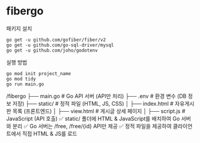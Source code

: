 # fibergo

패키지 설치
```
go get -u github.com/gofiber/fiber/v2
go get -u github.com/go-sql-driver/mysql
go get -u github.com/joho/godotenv
```
실행 방법
```
go mod init project_name
go mod tidy
go run main.go
```


/fibergo
 ├── main.go           # Go API 서버 (API만 처리)
 ├── .env              # 환경 변수 (DB 정보 저장)
 ├── static/           # 정적 파일 (HTML, JS, CSS)
 │   ├── index.html    # 자유게시판 목록 (프론트엔드)
 │   ├── view.html     # 게시글 상세 페이지
 │   ├── script.js     # JavaScript (API 호출)
✅ static/ 폴더에 HTML & JavaScript를 배치하여 Go 서버와 분리
✅ Go 서버는 /free, /free/{id} API만 제공
✅ 정적 파일을 제공하여 클라이언트에서 직접 HTML & JS를 로드
